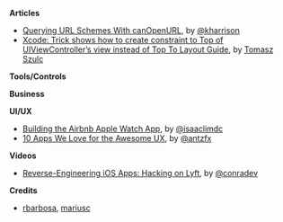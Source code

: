 **Articles**

* [Querying URL Schemes With canOpenURL](http://useyourloaf.com/blog/querying-url-schemes-with-canopenurl.html), by [@kharrison](https://twitter.com/kharrison)
* [Xcode: Trick shows how to create constraint to Top of UIViewController’s view instead of Top To Layout Guide](http://szulctomasz.com/constraint-to-top-instead-of-top-layout-guide/), by [Tomasz Szulc](https://twitter.com/tomkowz)


**Tools/Controls**


**Business**

**UI/UX**

* [Building the Airbnb Apple Watch App](http://nerds.airbnb.com/airbnb-watch/), by [@isaaclimdc](https://twitter.com/isaaclimdc)
* [10 Apps We Love for the Awesome UX](https://blog.growth.supply/10-apps-we-love-for-the-awesome-ux-b57c7ba12053), by [@antzfx](https://twitter.com/antzfx)

**Videos**

* [Reverse-Engineering iOS Apps: Hacking on Lyft](https://realm.io/news/conrad-kramer-reverse-engineering-ios-apps-lyft/), by [@conradev](https://twitter.com/conradev)


**Credits**

*  [rbarbosa](https://github.com/rbarbosa), [mariusc](https://github.com/mariusc)
